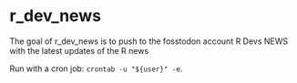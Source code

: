 
# r_dev_news



<!-- badges: start -->
<!-- badges: end -->

The goal of r_dev_news is to push to the fosstodon account R Devs NEWS with the latest updates of the R news

Run with a cron job: `crontab -u "${user}" -e`.

